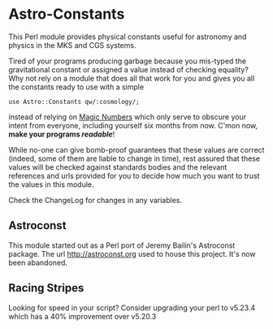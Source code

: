 # Astro-Constants
This Perl module provides physical constants useful for astronomy and physics
in the MKS and CGS systems.

Tired of your programs producing garbage because you mis-typed the gravitational constant
or assigned a value instead of checking equality?  Why not rely on a module that does
all that work for you and gives you all the constants ready to use with a simple
```
use Astro::Constants qw/:cosmology/;
```
instead of relying on 
[Magic Numbers](https://en.wikipedia.org/wiki/Magic_number_%28programming%29#Unnamed_numerical_constants)
which only serve to obscure your intent from everyone, including yourself
six months from now.  C'mon now, **make your programs _readable_**!

While no-one can give bomb-proof guarantees that these values are correct (indeed, 
some of them are liable to change in time), rest assured that these values
will be checked against standards bodies and the relevant references and urls
provided for you to decide how much you want to trust the values in this module.

Check the ChangeLog for changes in any variables.

## Astroconst
This module started out as a Perl port of Jeremy Bailin's Astroconst package.
The url http://astroconst.org used to house this project.  It's now been abandoned.

## Racing Stripes
Looking for speed in your script?  Consider upgrading your perl to v5.23.4
which has a 40% improvement over v5.20.3
